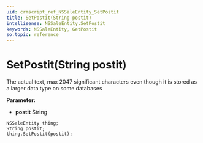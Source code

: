 ```yaml
---
uid: crmscript_ref_NSSaleEntity_SetPostit
title: SetPostit(String postit)
intellisense: NSSaleEntity.SetPostit
keywords: NSSaleEntity, GetPostit
so.topic: reference
---
```


# SetPostit(String postit)

The actual text, max 2047 significant characters even though it is stored as a larger data type on some databases

**Parameter:** 
 - **postit** String

```crmscript
NSSaleEntity thing;
String postit;
thing.SetPostit(postit);
```

